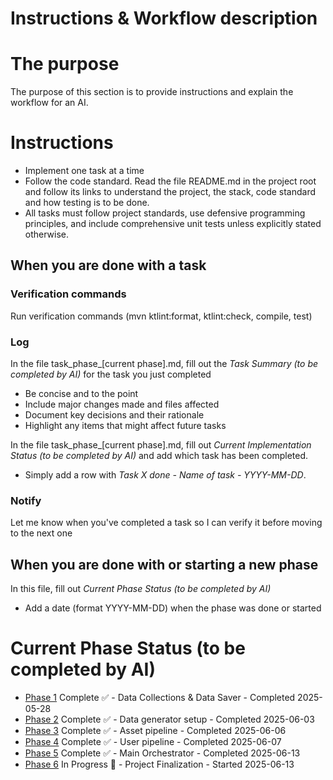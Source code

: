 # Instructions & Workflow description

# The purpose
The purpose of this section is to provide instructions and explain the workflow for an AI.

# Instructions

* Implement one task at a time
* Follow the code standard. Read the file README.md in the project root and follow its links to understand the
project, the stack, code standard and how testing is to be done.
* All tasks must follow project standards, use defensive programming principles, and include comprehensive
unit tests unless explicitly stated otherwise.

## When you are done with a task

### Verification commands
Run verification commands (mvn ktlint:format, ktlint:check, compile, test)

### Log
In the file task_phase_[current phase].md, fill out the *Task Summary (to be completed by AI)*
for the task you just completed
* Be concise and to the point
* Include major changes made and files affected
* Document key decisions and their rationale
* Highlight any items that might affect future tasks

In the file task_phase_[current phase].md, fill out *Current Implementation Status
(to be completed by AI)* and add which task has been completed.
* Simply add a row with *Task X done - Name of task - YYYY-MM-DD*.

### Notify
Let me know when you've completed a task so I can verify it before moving to the next one

## When you are done with or starting a new phase
In this file, fill out *Current Phase Status (to be completed by AI)*
  * Add a date (format YYYY-MM-DD) when the phase was done or started

# Current Phase Status (to be completed by AI)
- [Phase 1](task_phase_1.md) Complete ✅ - Data Collections & Data Saver - Completed 2025-05-28
- [Phase 2](task_phase_2.md) Complete ✅ - Data generator setup - Completed 2025-06-03
- [Phase 3](task_phase_3.md) Complete ✅ - Asset pipeline - Completed 2025-06-06
- [Phase 4](task_phase_4.md) Complete ✅ - User pipeline - Completed 2025-06-07
- [Phase 5](task_phase_5.md) Complete ✅ - Main Orchestrator - Completed 2025-06-13
- [Phase 6](task_phase_6.md) In Progress 🚧 - Project Finalization - Started 2025-06-13



